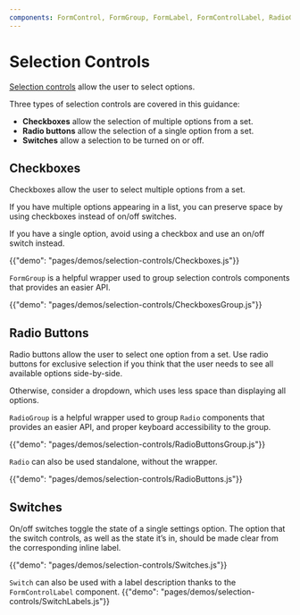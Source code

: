 ```yaml
---
components: FormControl, FormGroup, FormLabel, FormControlLabel, RadioGroup, Checkbox, Radio, Switch
---
```


# Selection Controls

[Selection controls](https://material.io/guidelines/components/selection-controls.html) allow the user to select options.

Three types of selection controls are covered in this guidance:

- **Checkboxes** allow the selection of multiple options from a set.
- **Radio buttons** allow the selection of a single option from a set.
- **Switches** allow a selection to be turned on or off.

## Checkboxes

Checkboxes allow the user to select multiple options from a set.

If you have multiple options appearing in a list, you can preserve space by using checkboxes instead of on/off switches.

If you have a single option, avoid using a checkbox and use an on/off switch instead.

{{"demo": "pages/demos/selection-controls/Checkboxes.js"}}

`FormGroup` is a helpful wrapper used to group selection controls components that provides an easier API.

{{"demo": "pages/demos/selection-controls/CheckboxesGroup.js"}}

## Radio Buttons

Radio buttons allow the user to select one option from a set. Use radio buttons for exclusive selection if you think that the user needs to see all available options side-by-side.

Otherwise, consider a dropdown, which uses less space than displaying all options.

`RadioGroup` is a helpful wrapper used to group `Radio` components that provides an easier API, and proper keyboard accessibility to the group.

{{"demo": "pages/demos/selection-controls/RadioButtonsGroup.js"}}

`Radio` can also be used standalone, without the wrapper.

{{"demo": "pages/demos/selection-controls/RadioButtons.js"}}

## Switches

On/off switches toggle the state of a single settings option. The option that the switch controls, as well as the state it’s in, should be made clear from the corresponding inline label.

{{"demo": "pages/demos/selection-controls/Switches.js"}}

`Switch` can also be used with a label description thanks to the `FormControlLabel` component.
{{"demo": "pages/demos/selection-controls/SwitchLabels.js"}}


